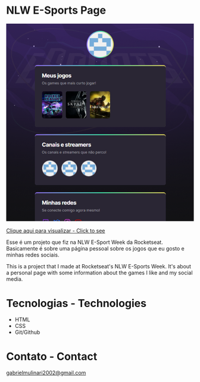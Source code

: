 # NLW E-Sports Page

![preview](./.github/preview.png)

[Clique aqui para visualizar - Click to see](mulinatti.github.io/nlw-esports-page)

Esse é um projeto que fiz na NLW E-Sport Week da Rocketseat. Basicamente é sobre uma página pessoal
sobre os jogos que eu gosto e minhas redes sociais.

This is a project that I made at Rocketseat's NLW E-Sports Week.
It's about a personal page with some information
about the games I like and my social media.

# Tecnologias - Technologies

- HTML
- CSS
- Git/Github

# Contato - Contact

gabrielmulinari2002@gmail.com
